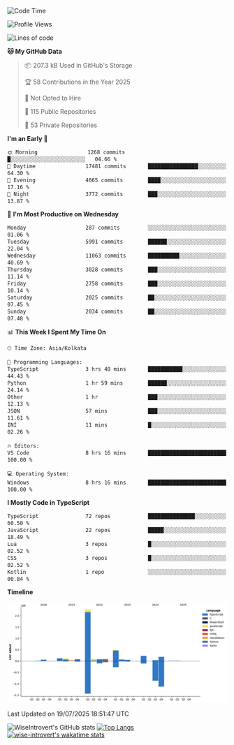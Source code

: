 <!--START_SECTION:waka-->
![Code Time](http://img.shields.io/badge/Code%20Time-2%2C397%20hrs%2022%20mins-blue)

![Profile Views](http://img.shields.io/badge/Profile%20Views-0-blue)

![Lines of code](https://img.shields.io/badge/From%20Hello%20World%20I%27ve%20Written-4.0%20million%20lines%20of%20code-blue)

**🐱 My GitHub Data** 

> 📦 207.3 kB Used in GitHub's Storage 
 > 
> 🏆 58 Contributions in the Year 2025
 > 
> 🚫 Not Opted to Hire
 > 
> 📜 115 Public Repositories 
 > 
> 🔑 53 Private Repositories 
 > 
**I'm an Early 🐤** 

```text
🌞 Morning                1268 commits        █░░░░░░░░░░░░░░░░░░░░░░░░   04.66 % 
🌆 Daytime                17481 commits       ████████████████░░░░░░░░░   64.30 % 
🌃 Evening                4665 commits        ████░░░░░░░░░░░░░░░░░░░░░   17.16 % 
🌙 Night                  3772 commits        ███░░░░░░░░░░░░░░░░░░░░░░   13.87 % 
```
📅 **I'm Most Productive on Wednesday** 

```text
Monday                   287 commits         ░░░░░░░░░░░░░░░░░░░░░░░░░   01.06 % 
Tuesday                  5991 commits        ██████░░░░░░░░░░░░░░░░░░░   22.04 % 
Wednesday                11063 commits       ██████████░░░░░░░░░░░░░░░   40.69 % 
Thursday                 3028 commits        ███░░░░░░░░░░░░░░░░░░░░░░   11.14 % 
Friday                   2758 commits        ███░░░░░░░░░░░░░░░░░░░░░░   10.14 % 
Saturday                 2025 commits        ██░░░░░░░░░░░░░░░░░░░░░░░   07.45 % 
Sunday                   2034 commits        ██░░░░░░░░░░░░░░░░░░░░░░░   07.48 % 
```


📊 **This Week I Spent My Time On** 

```text
🕑︎ Time Zone: Asia/Kolkata

💬 Programming Languages: 
TypeScript               3 hrs 40 mins       ███████████░░░░░░░░░░░░░░   44.43 % 
Python                   1 hr 59 mins        ██████░░░░░░░░░░░░░░░░░░░   24.14 % 
Other                    1 hr                ███░░░░░░░░░░░░░░░░░░░░░░   12.13 % 
JSON                     57 mins             ███░░░░░░░░░░░░░░░░░░░░░░   11.61 % 
INI                      11 mins             █░░░░░░░░░░░░░░░░░░░░░░░░   02.26 % 

🔥 Editors: 
VS Code                  8 hrs 16 mins       █████████████████████████   100.00 % 

💻 Operating System: 
Windows                  8 hrs 16 mins       █████████████████████████   100.00 % 
```

**I Mostly Code in TypeScript** 

```text
TypeScript               72 repos            ███████████████░░░░░░░░░░   60.50 % 
JavaScript               22 repos            █████░░░░░░░░░░░░░░░░░░░░   18.49 % 
Lua                      3 repos             █░░░░░░░░░░░░░░░░░░░░░░░░   02.52 % 
CSS                      3 repos             █░░░░░░░░░░░░░░░░░░░░░░░░   02.52 % 
Kotlin                   1 repo              ░░░░░░░░░░░░░░░░░░░░░░░░░   00.84 % 
```



**Timeline**

![Lines of Code chart](https://raw.githubusercontent.com/wise-introvert/wise-introvert/master/assets/bar_graph.png)


 Last Updated on 19/07/2025 18:51:47 UTC
<!--END_SECTION:waka-->

![WiseIntrovert's GitHub stats](https://github-readme-stats.vercel.app/api?username=wise-introvert&count_private=true&show_icons=true)
[![Top Langs](https://github-readme-stats.vercel.app/api/top-langs/?username=wise-introvert&langs_count=10)](https://github.com/anuraghazra/github-readme-stats)
[![wise-introvert's wakatime stats](https://github-readme-stats.vercel.app/api/wakatime?username=wiseintrovert)](https://github.com/anuraghazra/github-readme-stats)
